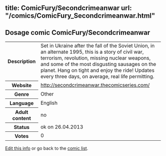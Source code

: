 title: ComicFury/Secondcrimeanwar
url: "/comics/ComicFury_Secondcrimeanwar.html"
---
Dosage comic ComicFury/Secondcrimeanwar
-----------------------------------------

<p id="msg"></p>
<script type="text/javascript">
if (window.location.search === '?edit_info_mail=sent_ok') {
  var elem = document.getElementById("msg");
  elem.innerHTML = 'Edited information sucessfully sent.';
  elem.className = 'ok';
}
</script>
<table class="comicinfo">
<tr>
<th>Description</th><td>Set in Ukraine after the fall of the Soviet Union, in an alternate 1995, this is a story of civil war, terrorism, revolution, missing nuclear weapons, and some of the most disgusting sausages on the planet. Hang on tight and enjoy the ride! Updates every three days, on average, real life permitting.</td>
</tr>
<tr>
<th>Website</th><td><a href="http://secondcrimeanwar.thecomicseries.com/">http://secondcrimeanwar.thecomicseries.com/</a></td>
</tr>
<tr>
<th>Genre</th><td>Other</td>
</tr>
<tr>
<th>Language</th><td>English</td>
</tr>
<tr>
<th>Adult content</th><td>no</td>
</tr>
<tr>
<th>Status</th><td>ok on 26.04.2013</td>
</tr>
<tr>
<th>Votes</th><td>0</td>
</tr>
</table>

[Edit this info](ComicFury_Secondcrimeanwar_edit.html) or go back to the [comic list](../comic-index.html).
